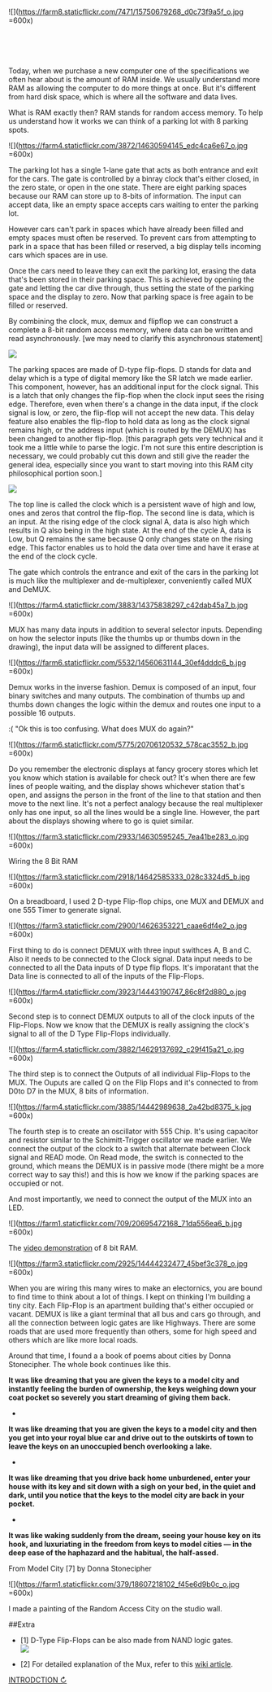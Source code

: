  
![](https://farm8.staticflickr.com/7471/15750679268_d0c73f9a5f_o.jpg =600x)  </br>  </br>  </br>  </br>  </br>

Today, when we purchase a new computer one of the specifications we often hear about is the amount of RAM inside. We usually understand more RAM as allowing the computer to do more things at once. But it's different from hard disk space, which is where all the software and data lives.

What is RAM exactly then? RAM stands for random access memory. To help us understand how it works we can think of a parking lot with 8 parking spots. 

![](https://farm4.staticflickr.com/3872/14630594145_edc4ca6e67_o.jpg =600x)
 
The parking lot has a single 1-lane gate that acts as both entrance and exit for the cars. The gate is controlled by a binray clock that's either closed, in the zero state, or open in the one state. There are eight parking spaces because our RAM can store up to 8-bits of information. The input can accept  data, like an empty space accepts cars waiting to enter the parking lot.

However cars can't park in spaces which have already been filled and empty spaces must often be reserved. To prevent cars from attempting to park in a  space that has been filled or reserved, a big display tells incoming cars which spaces are in use.

Once the cars need to leave they can exit the parking lot, erasing the data that's been stored in their parking space. This is achieved by opening the gate and letting the car dive through, thus setting the state of the parking space and the display to zero. Now that parking space is free again to be filled or reserved.

By combining the clock, mux, demux and flipflop we can construct a complete a 8-bit random access memory, where data can be written and read asynchronously. [we may need to clarify this asynchronous statement]

![](https://farm1.staticflickr.com/655/20889869441_19e63ce7cb_o.jpg)

The parking spaces are made of D-type flip-flops. D stands for data and delay which is a type of digital memory like the SR latch we made earlier. This component, however, has an additional input for the clock signal. This is a latch that only changes the flip-flop when the clock input sees the rising edge. Therefore, even when there's a change in the data input, if the clock signal is low, or zero, the flip-flop will not accept the new data. This delay feature also enables the flip-flop to hold data as long as the clock signal remains high, or the address input (which is routed by the DEMUX) has been changed to another flip-flop. [this paragraph gets very technical and it took me a little while to parse the logic. I'm not sure this entire description is necessary, we could probably cut this down and still give the reader the general idea, especially since you want to start moving into this RAM city philosophical portion soon.]
 
![](https://farm1.staticflickr.com/614/20695978869_4907925e5a_o.jpg) 
 
The top line is called the clock which is a persistent wave of high and low, ones and zeros that control the flip-flop. The second line is data, which is an input. At the rising edge of the clock signal A, data is also high which results in Q also being in the high state. At the end of the cycle A, data is Low, but Q remains the same because Q only changes state on the rising edge. This factor enables us to hold the data over time and have it erase at the end of the clock cycle.
 
The gate which controls the entrance and exit of the cars in the parking lot is much like the multiplexer and de-multiplexer, conveniently called MUX and DeMUX.

![](https://farm4.staticflickr.com/3883/14375838297_c42dab45a7_b.jpg =600x)

MUX has many data inputs in addition to several selector inputs. Depending on how the selector inputs (like the thumbs up or thumbs down in the drawing), the input data will be assigned to different places.

![](https://farm6.staticflickr.com/5532/14560631144_30ef4dddc6_b.jpg =600x)

Demux works in the inverse fashion. Demux is composed of an input, four binary switches and many outputs. The combination of thumbs up and thumbs down changes the logic within the demux and routes one input to a possible 16 outputs.

:( "Ok this is too confusing. What does MUX do again?"

![](https://farm6.staticflickr.com/5775/20706120532_578cac3552_b.jpg =600x)

Do you remember the electronic displays at fancy grocery stores which let you know which station is available for check out? It's when there are few lines of people waiting, and the display shows whichever station that's open, and assigns the person in the front of the line to that station and then move to the next line. It's not a perfect analogy because the real multiplexer only has one input, so all the lines would be a single line. However, the part about the displays showing where to go is quiet similar.

![](https://farm3.staticflickr.com/2933/14630595245_7ea41be283_o.jpg =600x)

Wiring the 8 Bit RAM

 ![](https://farm3.staticflickr.com/2918/14642585333_028c3324d5_b.jpg =600x)

On a breadboard, I used 2 D-type Flip-flop chips, one MUX and DEMUX and one 555 Timer to generate signal. 

![](https://farm3.staticflickr.com/2900/14626353221_caae6df4e2_o.jpg =600x)

 First thing to do is connect DEMUX with three input swithces A, B and C. Also it needs to be connected to the Clock signal. Data input needs to be connected to all the Data inputs of D type flip flops. It's imporatant that the Data line is connected to all of the inputs of the Flip-Flops. 
 
![](https://farm4.staticflickr.com/3923/14443190747_86c8f2d880_o.jpg =600x) 

Second step is to connect DEMUX outputs to all of the clock inputs of the Flip-Flops. Now we know that the DEMUX is really assigning the clock's signal to all of the D Type Flip-Flops individually. 
 
![](https://farm4.staticflickr.com/3882/14629137692_c29f415a21_o.jpg =600x)

The third step is to connect the Outputs of all individual Flip-Flops to the MUX. The Ouputs are called Q on the Flip Flops and it's connected to from D0to D7 in the MUX, 8 bits of information.

![](https://farm4.staticflickr.com/3885/14442989638_2a42bd8375_k.jpg =600x)

The fourth step is to create an oscillator with 555 Chip. It's using capacitor and resistor similar to the Schimitt-Trigger oscillator we made earlier. We connect the output of the clock to a switch that alternate between Clock signal and READ mode. On Read mode, the switch is connected to the ground, which means the DEMUX is in passive mode (there might be a more correct way to say this!) and this is how we know if the parking spaces are occupied or not. 

And most importantly, we need to connect the output of the MUX into an LED. 

![](https://farm1.staticflickr.com/709/20695472168_71da556ea6_b.jpg =600x)

The [video demonstration](https://vimeo.com/113169467) of 8 bit RAM. 
 
![](https://farm3.staticflickr.com/2925/14444232477_45bef3c378_o.jpg =600x)

When you are wiring this many wires to make an electornics, you are bound to find time to think about a lot of things. I kept on thinking I'm building a tiny city. Each Flip-Flop is an apartment building that's either occupied or vacant. DEMUX is like a giant terminal that all bus and cars go through, and all the connection between logic gates are like Highways. There are some roads that are used more frequently than others, some for high speed and others which are like more local roads. 

Around that time, I found a a book of poems about cities by Donna Stonecipher. The whole book continues like this. 

**It was like dreaming that you are given the keys to a model city and instantly feeling the burden of ownership, the keys weighing down your coat pocket so severely you start dreaming of giving them back.**

*

**It was like dreaming that you are given the keys to a model city and then you get into your royal blue car and drive out to the outskirts of town to leave the keys on an unoccupied bench overlooking a lake.**

*

**It was like dreaming that you drive back home unburdened, enter your house with its key and sit down with a sigh on your bed, in the quiet and dark, until you notice that the keys to the model city are back in your pocket.**

*

**It was like waking suddenly from the dream, seeing your house key on its hook, and luxuriating in the freedom from keys to model cities — in the deep ease of the haphazard and the habitual, the half-assed.**

From Model City [7] by Donna Stonecipher

![](https://farm1.staticflickr.com/379/18607218102_f45e6d9b0c_o.jpg =600x)

I made a painting of the Random Access City on the studio wall. 

##Extra

- [1] D-Type Flip-Flops can be also made from NAND logic gates.  
![](https://upload.wikimedia.org/wikipedia/commons/thumb/2/2f/D-Type_Transparent_Latch.svg/300px-D-Type_Transparent_Latch.svg.png)

- [2] For detailed explanation of the Mux, refer to this [wiki article](https://en.wikipedia.org/wiki/Multiplexer).

[INTRODCTION ↻](https://github.com/tchoi8/handmadecomputer/blob/master/Entry/readme.md)
